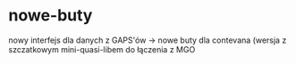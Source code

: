 # nowe-buty
nowy interfejs dla danych z GAPS'ów -> nowe buty dla contevana (wersja z szczatkowym mini-quasi-libem do łączenia z MGO
